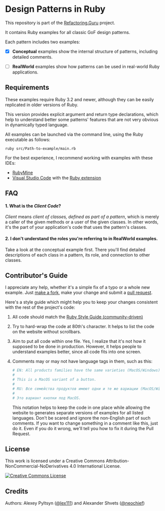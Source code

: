 # Design Patterns in Ruby

This repository is part of the [Refactoring.Guru](https://refactoring.guru/design-patterns) project.

It contains Ruby examples for all classic GoF design patterns.

Each pattern includes two examples:

- [x] **Conceptual** examples show the internal structure of patterns, including detailed comments.

- [ ] **RealWorld** examples show how patterns can be used in real-world Ruby applications.


## Requirements

These examples require Ruby 3.2 and newer, although they can be easily replicated in older versions of Ruby.

This version provides explicit argument and return type declarations, which help to understand better some patterns' features that are not very obvious in dynamically typed language.

All examples can be launched via the command line, using the Ruby executable as follows:

```
ruby src/Path-to-example/main.rb
```

For the best experience, I recommend working with examples with these IDEs:

- [RubyMine](https://www.jetbrains.com/ruby/)
- [Visual Studio Code](https://code.visualstudio.com/) with the [Ruby extension](https://marketplace.visualstudio.com/items?itemName=rebornix.Ruby)


## FAQ

#### 1. What is the _Client Code_?

_Client_ means _client of classes, defined as part of a pattern_, which is merely a caller of the given methods or a user of the given classes. In other words, it's the part of your application's code that uses the pattern's classes.

#### 2. I don't understand the roles you're referring to in RealWorld examples.

Take a look at the conceptual example first. There you'll find detailed descriptions of each class in a pattern, its role, and connection to other classes.


## Contributor's Guide

I appreciate any help, whether it's a simple fix of a typo or a whole new example. Just [make a fork](https://help.github.com/articles/fork-a-repo/), make your change and submit a [pull request](https://help.github.com/articles/creating-a-pull-request-from-a-fork/).

Here's a style guide which might help you to keep your changes consistent with the rest of the project's code:

1. All code should match the [Ruby Style Guide (community-driven)](https://github.com/rubocop-hq/ruby-style-guide)

2. Try to hard-wrap the code at 80th's character. It helps to list the code on the website without scrollbars.

3. Aim to put all code within one file. Yes, I realize that it's not how it supposed to be done in production. However, it helps people to understand examples better, since all code fits into one screen.

4. Comments may or may not have language tags in them, such as this:

    ```ruby
    # EN: All products families have the same varieties (MacOS/Windows).
    #
    # This is a MacOS variant of a button.
    #
    # RU: Все семейства продуктов имеют одни и те же вариации (MacOS/Windows).
    #
    # Это вариант кнопки под MacOS.
    ```

    This notation helps to keep the code in one place while allowing the website to generates separate versions of examples for all listed languages. Don't be scared and ignore the non-English part of such comments. If you want to change something in a comment like this, just do it. Even if you do it wrong, we'll tell you how to fix it during the Pull Request.


## License

This work is licensed under a Creative Commons Attribution-NonCommercial-NoDerivatives 4.0 International License.

<a rel="license" href="http://creativecommons.org/licenses/by-nc-nd/4.0/"><img alt="Creative Commons License" style="border-width:0" src="https://i.creativecommons.org/l/by-nc-nd/4.0/80x15.png" /></a>


## Credits

Authors: Alexey Pyltsyn ([@lex111](https://github.com/lex111)) and Alexander Shvets ([@neochief](https://github.com/neochief))
